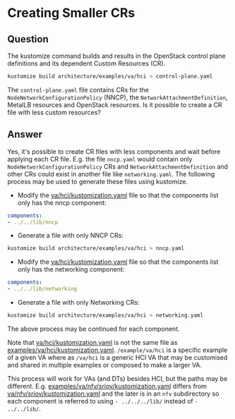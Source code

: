 # Creating Smaller CRs

## Question

The kustomize command builds and results in the OpenStack control
plane definitions and its dependent Custom Resources (CR).
```bash
kustomize build architecture/examples/va/hci > control-plane.yaml
```
The `control-plane.yaml` file contains CRs for the
`NodeNetworkConfigurationPolicy` (NNCP), the
`NetworkAttachmentDefinition`, MetalLB resources and
OpenStack resources. Is it possible to create a CR file with less
custom resources?

## Answer

Yes, it's possible to create CR files with less components and wait
before applying each CR file. E.g. the file `nncp.yaml` would contain
only `NodeNetworkConfigurationPolicy` CRs and
`NetworkAttachmentDefinition` and other CRs could exist in another
file like `networking.yaml`. The following process may be used to
generate these files using kustomize.

- Modify the
[va/hci/kustomization.yaml](https://github.com/openstack-k8s-operators/architecture/blob/main/va/hci/kustomization.yaml)
file so that the components list only has the nncp component:
```yaml
components:
- ../../lib/nncp
```
- Generate a file with only NNCP CRs:
```bash
kustomize build architecture/examples/va/hci > nncp.yaml
```
- Modify the
[va/hci/kustomization.yaml](https://github.com/openstack-k8s-operators/architecture/blob/main/va/hci/kustomization.yaml)
file so that the components list only has the networking component:
```yaml
components:
- ../../lib/networking
```
- Generate a file with only Networking CRs:
```bash
kustomize build architecture/examples/va/hci > networking.yaml
```

The above process may be continued for each component.

Note that [va/hci/kustomization.yaml](https://github.com/openstack-k8s-operators/architecture/blob/main/va/hci/kustomization.yaml)
is not the same file as
[examples/va/hci/kustomization.yaml](https://github.com/openstack-k8s-operators/architecture/blob/main/examples/va/hci/kustomization.yaml).
`/example/va/hci` is a specific example of a given VA where as
`/va/hci` is a generic HCI VA that may be customised and shared in
multiple examples or composed to make a larger VA.

This process will work for VAs (and DTs) besides HCI, but the paths
may be different. E.g.
[examples/va/nfv/sriov/kustomization.yaml](https://github.com/openstack-k8s-operators/architecture/blob/main/examples/va/nfv/sriov/kustomization.yaml)
differs from
[va/nfv/sriov/kustomization.yaml](https://github.com/openstack-k8s-operators/architecture/blob/main/va/nfv/sriov/kustomization.yaml)
and the later is in an `nfv` subdirectory
so each component is referred to using
`- ../../../lib/` instead of `- ../../lib/`.
